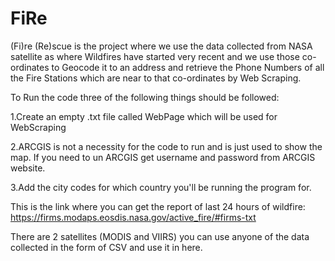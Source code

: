 # FiRe
(Fi)re (Re)scue is the project where we use the data collected from NASA satellite as where Wildfires have started very recent and we use those co-ordinates to Geocode it to an address and retrieve the Phone Numbers of all the Fire Stations which are near to that co-ordinates by Web Scraping.

To Run the code three of the following things should be followed:

 1.Create an empty .txt file called WebPage which will be used for WebScraping

 2.ARCGIS is not a necessity for the code to run and is just used to show the map. If you need to un ARCGIS get username and password from ARCGIS website.

 3.Add the city codes for which country you'll be running the program for.


This is the link where you can get the report of last 24 hours of wildfire: https://firms.modaps.eosdis.nasa.gov/active_fire/#firms-txt

There are 2 satellites (MODIS and VIIRS) you can use anyone of the data collected in the form of CSV and use it in here.


